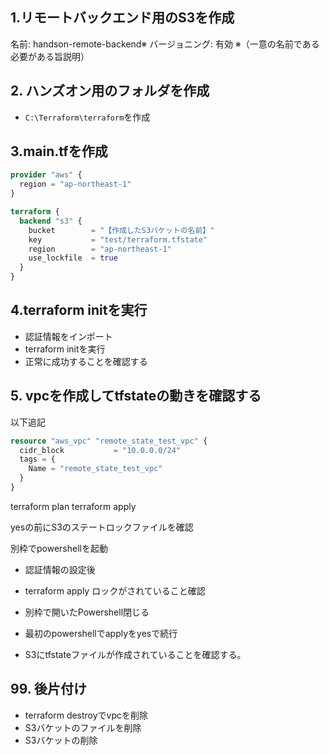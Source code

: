 
## 1.リモートバックエンド用のS3を作成
名前: handson-remote-backend※
バージョニング: 有効
※（一意の名前である必要がある旨説明）

## 2. ハンズオン用のフォルダを作成
- `C:\Terraform\terraform`を作成

## 3.main.tfを作成

```terraform
provider "aws" {
  region = "ap-northeast-1"
}

terraform {
  backend "s3" {
    bucket        = "【作成したS3バケットの名前】"
    key           = "test/terraform.tfstate"
    region        = "ap-northeast-1"
    use_lockfile  = true
  }
}
```

## 4.terraform initを実行
- 認証情報をインポート
- terraform initを実行
- 正常に成功することを確認する

## 5. vpcを作成してtfstateの動きを確認する

以下追記
```terraform
resource "aws_vpc" "remote_state_test_vpc" {
  cidr_block           = "10.0.0.0/24"
  tags = {
    Name = "remote_state_test_vpc"
  }
}
```

terraform plan
terraform apply

yesの前にS3のステートロックファイルを確認

別枠でpowershellを起動

- 認証情報の設定後
- terraform apply ロックがされていること確認
- 別枠で開いたPowershell閉じる

- 最初のpowershellでapplyをyesで続行
- S3にtfstateファイルが作成されていることを確認する。

## 99. 後片付け

- terraform destroyでvpcを削除
- S3バケットのファイルを削除
- S3バケットの削除